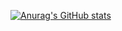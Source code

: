 [![Anurag's GitHub stats](https://github-readme-stats.vercel.app/api?BrunoDanielPF=anuraghazra)](https://github.com/anuraghazra/github-readme-stats)

